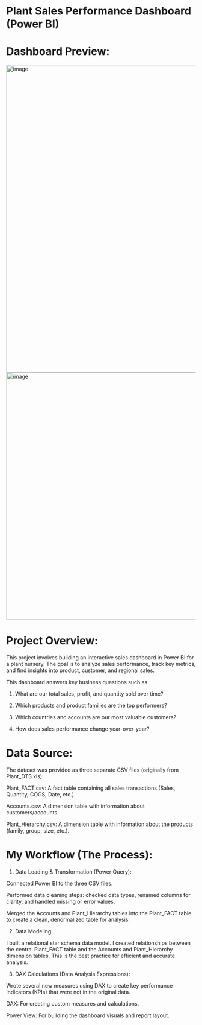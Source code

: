 # Plant Sales Performance Dashboard (Power BI)

# Dashboard Preview:

<img width="1462" height="816" alt="image" src="https://github.com/user-attachments/assets/770de3ad-201e-4345-ba58-673a5ba4937b" />

<img width="537" height="655" alt="image" src="https://github.com/user-attachments/assets/d44f343e-c46f-4b35-a3a0-e9bb658015bf" />

# Project Overview:

This project involves building an interactive sales dashboard in Power BI for a plant nursery. The goal is to analyze sales performance, track key metrics, and find insights into product, customer, and regional sales.

This dashboard answers key business questions such as:

1) What are our total sales, profit, and quantity sold over time?

2) Which products and product families are the top performers?

3) Which countries and accounts are our most valuable customers?

4) How does sales performance change year-over-year?

# Data Source:

The dataset was provided as three separate CSV files (originally from Plant_DTS.xls):

Plant_FACT.csv: A fact table containing all sales transactions (Sales, Quantity, COGS, Date, etc.).

Accounts.csv: A dimension table with information about customers/accounts.

Plant_Hierarchy.csv: A dimension table with information about the products (family, group, size, etc.).

# My Workflow (The Process):

1) Data Loading & Transformation (Power Query):

Connected Power BI to the three CSV files.

Performed data cleaning steps: checked data types, renamed columns for clarity, and handled missing or error values.

Merged the Accounts and Plant_Hierarchy tables into the Plant_FACT table to create a clean, denormalized table for analysis.

2) Data Modeling:

I built a relational star schema data model. I created relationships between the central Plant_FACT table and the Accounts and Plant_Hierarchy dimension tables. This is the best practice for efficient and accurate analysis.

3) DAX Calculations (Data Analysis Expressions):

Wrote several new measures using DAX to create key performance indicators (KPIs) that were not in the original data.



DAX: For creating custom measures and calculations.

Power View: For building the dashboard visuals and report layout.
